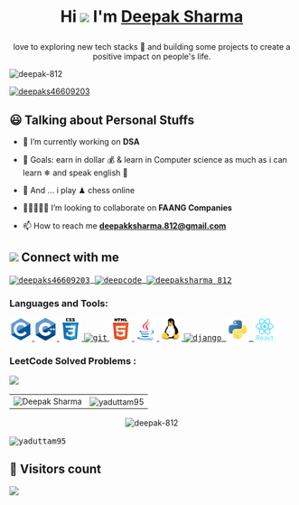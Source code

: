# <p align="center">Hi <img src="https://emojis.slackmojis.com/emojis/images/1577305505/7373/hand_wave.gif?1577305505" width="50" /> I'm [Deepak Sharma](https://github.com/deepak-812/)</p>

<p align="center">love to exploring new tech stacks 🚀 and building some projects to create a positive impact on people's life.</p>

<p align="left"> <img src="https://komarev.com/ghpvc/?username=deepak-812&label=Profile%20views&color=0e75b6&style=flat" alt="deepak-812" /> </p>

<p align="left"> <a href="https://twitter.com/deepaks46609203" target="blank"><img src="https://img.shields.io/twitter/follow/deepaks46609203?logo=twitter&style=for-the-badge" alt="deepaks46609203" /></a> </p>

## 😃 Talking about Personal Stuffs

- 🔭 I’m currently working on **DSA**

- 🎯 Goals: earn in dollar 💰 & learn in Computer science as much as i can learn ❄ and speak english 🚀

- 🎲 And ... i play ♟ chess online

- 👨🏽‍🤝‍👨🏼 I’m looking to collaborate on **FAANG Companies**

- 📫 How to reach me **deepakksharma.812@gmail.com**

## <img src="https://cdn.iconscout.com/icon/free/png-256/connection-nodes-communication-network-seo-social-community-relation-23379.png" width="40"> Connect with me
<p align="left">
<a href="https://twitter.com/deepaks46609203" target="blank"> <kbd> <img align="center" src="https://raw.githubusercontent.com/rahuldkjain/github-profile-readme-generator/master/src/images/icons/Social/twitter.svg" alt="deepaks46609203" height="30" width="40" /> </kbd> </a>
<a href="https://linkedin.com/in/deepcode" target="blank"> <kbd> <img align="center" src="https://raw.githubusercontent.com/rahuldkjain/github-profile-readme-generator/master/src/images/icons/Social/linked-in-alt.svg" alt="deepcode" height="30" width="40" /> </kbd> </a>
<a href="https://instagram.com/deepaksharma_812" target="blank"> <kbd> <img align="center" src="https://raw.githubusercontent.com/rahuldkjain/github-profile-readme-generator/master/src/images/icons/Social/instagram.svg" alt="deepaksharma_812" height="30" width="40" /> </kbd> </a>
</p>

<h3 align="left">Languages and Tools:</h3>
<p align="left"> <a href="https://www.cprogramming.com/" target="_blank" rel="noreferrer"> <kbd><img src="https://raw.githubusercontent.com/devicons/devicon/master/icons/c/c-original.svg" alt="c" width="40" height="40"/></kbd> </a> <a href="https://www.w3schools.com/cpp/" target="_blank" rel="noreferrer"> <kbd><img src="https://raw.githubusercontent.com/devicons/devicon/master/icons/cplusplus/cplusplus-original.svg" alt="cplusplus" width="40" height="40"/></kbd> </a> <a href="https://www.w3schools.com/css/" target="_blank" rel="noreferrer"> <kbd><img src="https://raw.githubusercontent.com/devicons/devicon/master/icons/css3/css3-original-wordmark.svg" alt="css3" width="40" height="40"/></kbd> </a> <a href="https://git-scm.com/" target="_blank" rel="noreferrer"> <kbd><img src="https://www.vectorlogo.zone/logos/git-scm/git-scm-icon.svg" alt="git" width="40" height="40"/></kbd> </a> <a href="https://www.w3.org/html/" target="_blank" rel="noreferrer"> <kbd><img src="https://raw.githubusercontent.com/devicons/devicon/master/icons/html5/html5-original-wordmark.svg" alt="html5" width="40" height="40"/></kbd> </a> <a href="https://www.java.com" target="_blank" rel="noreferrer"> <kbd><img src="https://raw.githubusercontent.com/devicons/devicon/master/icons/java/java-original.svg" alt="java" width="40" height="40"/></kbd> </a> <a href="https://www.linux.org/" target="_blank" rel="noreferrer"> <kbd><img src="https://raw.githubusercontent.com/devicons/devicon/master/icons/linux/linux-original.svg" alt="linux" width="40" height="40"/></kbd> </a> <a href="https://azure.microsoft.com/en-in/" target="_blank" rel="noreferrer">
<a href="https://www.djangoproject.com/" target="_blank" rel="noreferrer"> <kbd><img src="https://cdn.worldvectorlogo.com/logos/django.svg" alt="django" width="40" height="40"/> </kbd> </a>
<a href="https://www.python.org" target="_blank" rel="noreferrer"> <kbd> <img src="https://raw.githubusercontent.com/devicons/devicon/master/icons/python/python-original.svg" alt="python" width="40" height="40"/> </kbd> </a>
<a href="https://reactjs.org/" target="_blank" rel="noreferrer"> <kbd> <img src="https://raw.githubusercontent.com/devicons/devicon/master/icons/react/react-original-wordmark.svg" alt="react" width="40" height="40"/> </kbd> </a>
</p>

<h3 align="left"> LeetCode Solved Problems : </h3>
  
<p float="left">
  <kbd><img src="https://leetcard.jacoblin.cool/deepak812?theme=dark&font=Adamina&show_icons=true&locale=en&layout=compact&title_color=7A7ADB&icon_color=2234AE&text_color=D3D3D3&bg_color=0,000000,130F40" width="418" /></kbd>
</p>

<table>
   <tr>
      <td><img src="https://github-readme-stats.vercel.app/api?username=deepak-812&include_all_commits=true&count_private=true&show_icons=true&line_height=24&title_color=1363DF&icon_color=47B5FF&text_color=DFF6FF&bg_color=0,000000,130F40" alt="Deepak Sharma" />
         <td><img align="center" src="https://github-readme-streak-stats.herokuapp.com/?user=deepak-812&theme=dark&line_height=23" alt="yaduttam95" /></td>
   </tr>
</table>

<div align="center">
<p><img align="center" src="https://github-readme-stats.vercel.app/api/top-langs/?username=deepak-812&show_icons=true&locale=en&layout=compact&title_color=7A7ADB&icon_color=2234AE&text_color=D3D3D3&bg_color=0,000000,130F40" alt="deepak-812" /></p>
   </div>

<p><kbd><img align="center" src="https://activity-graph.herokuapp.com/graph?username=deepak-812&theme=react-dark" alt="yaduttam95" /></kbd></p>

## 👀 Visitors count

<img src="https://profile-counter.glitch.me/deepak-812/count.svg" />



<!-- [![Sparkline](https://stars.medv.io/Yaduttam95/Yaduttam95.svg)](https://stars.medv.io/Yaduttam95/Yaduttam95)
<div align="center">
<img align="center" src="https://readme-jokes.vercel.app/api?theme=vue?" alt="yaduttam95" />
</div>
-->


